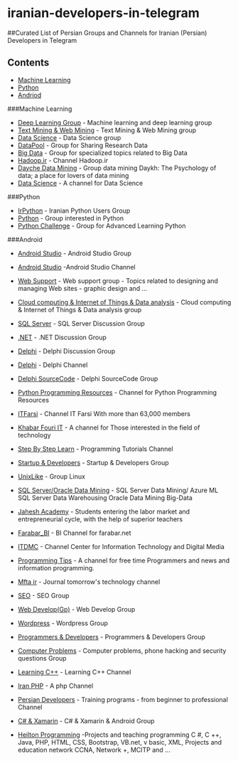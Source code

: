 # iranian-developers-in-telegram
##Curated List of Persian Groups and Channels for Iranian (Persian) Developers in Telegram
## Contents
 - [Machine Learning](#machine-learning)
 - [Python](#python)
 - [Andriod](#android)
 
 ###Machine Learning
 - [Deep Learning Group](https://telegram.me/joinchat/Ba_oHz3_zWPo9CzLKoquvw) - Machine learning and deep learning group
 - [Text Mining & Web Mining](https://telegram.me/joinchat/BCuwFj7gB2aeH_76bNz5dQ) - Text Mining & Web Mining group
 - [Data Science](https://telegram.me/joinchat/CVZpEj0EaiNQ47bY-4ko5g) - Data Science group
 - [DataPool](https://telegram.me/joinchat/BEtl7zy6mdKn6qOsgGYMfg) - Group for Sharing Research Data
 - [Big Data](https://telegram.me/joinchat/A7SgeDuzptdo9zhyJV7MVA) - Group for specialized topics related to Big Data
 - [Hadoop.ir](https://telegram.me/hadoop) - Channel Hadoop.ir 
 - [Dayche Data Mining](https://telegram.me/Dayche) - Group data mining Daykh: The Psychology of data; a place for lovers of data mining
 - [Data Science](https://telegram.me/dataanalysis) - A channel for Data Science
 
###Python
 - [IrPython](https://telegram.me/joinchat/BFAsrj2D5okEHzEZfhuTpw) - Iranian Python Users Group
 - [Python](https://telegram.me/joinchat/BR1mSTwSfWdmkxmyF4Gpig) - Group interested in Python
 - [Python Challenge](https://telegram.me/pythonchallenge) - Group for Advanced Learning Python

###Android
 - [Android Studio](https://telegram.me/joinchat/Bvjv_j908b7xE4ggJfcGvw) - Android Studio Group
 - [Android Studio](https://telegram.me/AndroidStudyChannel) -Android Studio Channel

 - [Web Support](https://telegram.me/joinchat/Amapzzu5N7KU9l8i9biQVw) - Web support group - Topics related to designing and managing Web sites - graphic design and ...
 - [Cloud computing & Internet of Things & Data analysis](https://telegram.me/joinchat/Dgpq2T9U20xQA_mIryMTgQ) - Cloud computing & Internet of Things & Data analysis group
 - [SQL Server](https://telegram.me/joinchat/BTQQtzy50j-IxIAOKHWwVg) - SQL Server Discussion Group 
 - [.NET](https://telegram.me/joinchat/AjZjNTzwymqmrz9HY2BCzw) - .NET Discussion Group
 - [Delphi](https://telegram.me/joinchat/Bia5cD6E3fj8di6UgAxvSw) - Delphi Discussion Group
 - [Delphi](https://telegram.me/Embarcadero_Delphi) - Delphi Channel 
 - [Delphi SourceCode](https://telegram.me/joinchat/Bvjv_j9Ra3U6gQFk9Ek2Lw) - Delphi SourceCode Group
 - [Python Programming Resources](https://telegram.me/pythony) - Channel for Python Programming Resources
 - [ITFarsi](https://telegram.me/ITFarsi) - Channel IT Farsi With more than 63,000 members
 - [Khabar Fouri IT](https://telegram.me/Khabar_Fouri_IT) - A channel for Those interested in the field of technology
 - [Step By Step Learn](https://telegram.me/stepbysteplearn) - Programming Tutorials Channel
 - [Startup & Developers](https://telegram.me/joinchat/Cp3i8T4nWz-mlpCNbtRXmw) - Startup & Developers Group
 - [UnixLike](https://telegram.me/joinchat/CXY-8UBLZqxDL96KpNx4aA) - Group Linux
 - [SQL Server/Oracle Data Mining](https://telegram.me/SQL_DataMining) - SQL Server Data Mining/ Azure ML SQL Server Data Warehousing Oracle Data Mining Big-Data
 - [Jahesh Academy](https://telegram.me/jaheshacademy) - Students entering the labor market and entrepreneurial cycle, with the help of superior teachers
 - [Farabar_BI](https://telegram.me/Farabar_BI) - BI Channel for farabar.net 
 - [ITDMC](https://telegram.me/itdmc) - Channel Center for Information Technology and Digital Media
 - [Programming Tips](https://telegram.me/programming_tips) - A channel for free time Programmers and news and information programming.
 - [Mfta ir](https://telegram.me/mfta_ir) - Journal tomorrow's technology channel
 - [SEO](https://telegram.me/joinchat/BPd01zwYPAkNV3tTsoc8pA) - SEO Group 
 - [Web Develop(Gp)](https://telegram.me/joinchat/BaoJETxRxmPG3mV96OkcBg) - Web Develop Group 
 - [Wordpress](https://telegram.me/joinchat/A5G0xDwGOy5X8cNmGJexrA) - Wordpress Group 
 - [Programmers & Developers](https://telegram.me/joinchat/CtLPQz1zgxeC4Xtw9fU6YA) - Programmers & Developers Group 
 - [Computer Problems](https://telegram.me/joinchat/BMmX7j6aLeL7favbNOMCHQ) - Computer problems, phone hacking and security questions Group 
 - [Learning C++](https://telegram.me/Learncpp) - Learning C++  Channel
 - [Iran PHP](https://telegram.me/irphp) - A php Channel
 - [Persian Developers](https://telegram.me/persiandevelopers) - Training programs - from beginner to professional Channel
 - [C# & Xamarin](https://telegram.me/joinchat/A9gCpD-qWX7d_K7cFNWBjA) - C# & Xamarin &  Android Group
 - [Heilton Programming](https://telegram.me/HeiltonProgramming) -Projects and teaching programming C #, C ++, Java, PHP, HTML, CSS, Bootstrap, VB.net, v basic, XML, Projects and education network CCNA, Network +, MCITP and ... 
